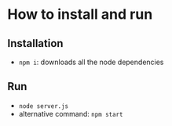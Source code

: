 # How to install and run

## Installation

- `npm i`: downloads all the node dependencies


## Run

- `node server.js`
- alternative command: `npm start`

